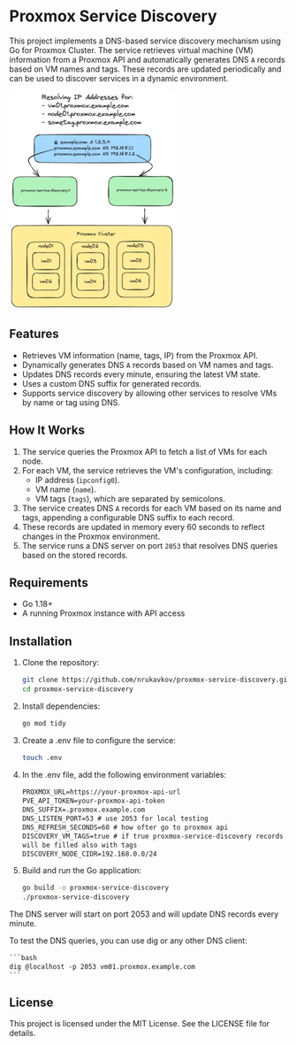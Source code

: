 # Proxmox Service Discovery

This project implements a DNS-based service discovery mechanism using Go for Proxmox Cluster. The service retrieves virtual machine (VM) information from a Proxmox API and automatically generates DNS `A` records based on VM names and tags. These records are updated periodically and can be used to discover services in a dynamic environment.

<img src="scheme.excalidraw.png" width="300">

## Features

- Retrieves VM information (name, tags, IP) from the Proxmox API.
- Dynamically generates DNS `A` records based on VM names and tags.
- Updates DNS records every minute, ensuring the latest VM state.
- Uses a custom DNS suffix for generated records.
- Supports service discovery by allowing other services to resolve VMs by name or tag using DNS.

## How It Works

1. The service queries the Proxmox API to fetch a list of VMs for each node.
2. For each VM, the service retrieves the VM's configuration, including:
   - IP address (`ipconfig0`).
   - VM name (`name`).
   - VM tags (`tags`), which are separated by semicolons.
3. The service creates DNS `A` records for each VM based on its name and tags, appending a configurable DNS suffix to each record.
4. These records are updated in memory every 60 seconds to reflect changes in the Proxmox environment.
5. The service runs a DNS server on port `2053` that resolves DNS queries based on the stored records.

## Requirements

- Go 1.18+
- A running Proxmox instance with API access

## Installation

1. Clone the repository:

    ```bash
    git clone https://github.com/nrukavkov/proxmox-service-discovery.git
    cd proxmox-service-discovery
    ```
2. Install dependencies:

    ```bash
    go mod tidy
    ```
3. Create a .env file to configure the service:

    ```bash
    touch .env
    ```

4. In the .env file, add the following environment variables:

    ```
    PROXMOX_URL=https://your-proxmox-api-url
    PVE_API_TOKEN=your-proxmox-api-token
    DNS_SUFFIX=.proxmox.example.com
    DNS_LISTEN_PORT=53 # use 2053 for local testing
    DNS_REFRESH_SECONDS=60 # how ofter go to proxmox api
    DISCOVERY_VM_TAGS=true # if true proxmox-service-discovery records will be filled also with tags
    DISCOVERY_NODE_CIDR=192.168.0.0/24
    ```

5. Build and run the Go application:

    ```bash
    go build -o proxmox-service-discovery
    ./proxmox-service-discovery
    ```

The DNS server will start on port 2053 and will update DNS records every minute.

To test the DNS queries, you can use dig or any other DNS client:

    ```bash
    dig @localhost -p 2053 vm01.proxmox.example.com
    ```

## License

This project is licensed under the MIT License. See the LICENSE file for details.